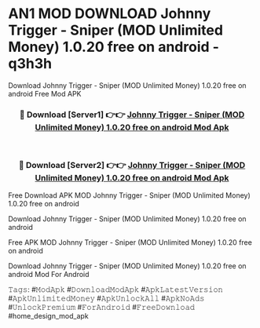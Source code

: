 # AN1 MOD DOWNLOAD Johnny Trigger - Sniper (MOD Unlimited Money) 1.0.20 free on android - q3h3h
Download Johnny Trigger - Sniper (MOD Unlimited Money) 1.0.20 free on android Free Mod APK

<div align="center">
<h3>🔴 Download [Server1] 👉👉 <a href="https://apk-comot.site?title=Johnny_Trigger_-_Sniper_(MOD_Unlimited_Money)_1.0.20_free_on_android">Johnny Trigger - Sniper (MOD Unlimited Money) 1.0.20 free on android Mod Apk</a></h3><br>

<h3>🔴 Download [Server2] 👉👉 <a href="https://apk-comot.site?title=Johnny_Trigger_-_Sniper_(MOD_Unlimited_Money)_1.0.20_free_on_android">Johnny Trigger - Sniper (MOD Unlimited Money) 1.0.20 free on android Mod Apk</a></h3>
</div>


Free Download APK MOD Johnny Trigger - Sniper (MOD Unlimited Money) 1.0.20 free on android

Download Johnny Trigger - Sniper (MOD Unlimited Money) 1.0.20 free on android 

Free APK MOD Johnny Trigger - Sniper (MOD Unlimited Money) 1.0.20 free on android 

Download Johnny Trigger - Sniper (MOD Unlimited Money) 1.0.20 free on android Mod For Android

𝚃𝚊𝚐𝚜: #𝙼𝚘𝚍𝙰𝚙𝚔 #𝙳𝚘𝚠𝚗𝚕𝚘𝚊𝚍𝙼𝚘𝚍𝙰𝚙𝚔 #𝙰𝚙𝚔𝙻𝚊𝚝𝚎𝚜𝚝𝚅𝚎𝚛𝚜𝚒𝚘𝚗 #𝙰𝚙𝚔𝚄𝚗𝚕𝚒𝚖𝚒𝚝𝚎𝚍𝙼𝚘𝚗𝚎𝚢 #𝙰𝚙𝚔𝚄𝚗𝚕𝚘𝚌𝚔𝙰𝚕𝚕 #𝙰𝚙𝚔𝙽𝚘𝙰𝚍𝚜 #𝚄𝚗𝚕𝚘𝚌𝚔𝙿𝚛𝚎𝚖𝚒𝚞𝚖 #𝙵𝚘𝚛𝙰𝚗𝚍𝚛𝚘𝚒𝚍 #𝙵𝚛𝚎𝚎𝙳𝚘𝚠𝚗𝚕𝚘𝚊𝚍 #home_design_mod_apk